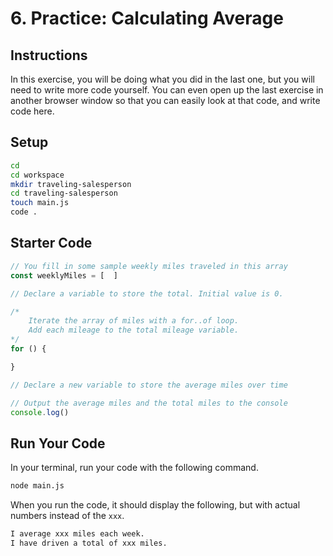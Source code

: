 # 6. Practice: Calculating Average

## Instructions

In this exercise, you will be doing what you did in the last one, but you will need to write more code yourself. You can even open up the last exercise in another browser window so that you can easily look at that code, and write code here.

## Setup

```sh
cd
cd workspace
mkdir traveling-salesperson
cd traveling-salesperson
touch main.js
code .
```

## Starter Code

```js
// You fill in some sample weekly miles traveled in this array
const weeklyMiles = [  ]

// Declare a variable to store the total. Initial value is 0.

/*
	Iterate the array of miles with a for..of loop.
	Add each mileage to the total mileage variable.
*/
for () {

}

// Declare a new variable to store the average miles over time

// Output the average miles and the total miles to the console
console.log()
```

## Run Your Code

In your terminal, run your code with the following command.

```sh
node main.js
```

When you run the code, it should display the following, but with actual numbers instead of the `xxx`.

```sh
I average xxx miles each week.
I have driven a total of xxx miles.
```
